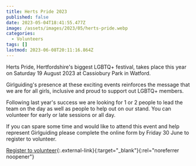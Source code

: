 ```yaml
---
title: Herts Pride 2023
published: false
date: 2023-05-04T18:41:55.477Z
image: /assets/images/2023/05/herts-pride.webp
categories:
  - Volunteers
tags: []
lastmod: 2023-06-08T20:11:16.864Z
---
```

Herts Pride, Hertfordshire's biggest LGBTQ+ festival, takes place this year on Saturday 19 August 2023 at Cassiobury Park in Watford.

Girlguiding's presence at these exciting events reinforces the message that we are for all girls, inclusive and proud to support out LGBTQ+ members.

Following last year's success we are looking for 1 or 2 people to lead the team on the day as well as people to help out on our stand.   You can volunteer for early or late sessions or all day.

If you can spare some time and would like to attend this event and help represent Girlguiding please complete the online form by Friday 30 June to register to volunteer.

[Register to volunteer](https://forms.office.com/Pages/ResponsePage.aspx?id=3yob_CzTykeMNWNnWM6OwZj-g9JL5lpMiAybQMCV5zxUQTlURkNRWlZFMVVINEUxU0tFUUdUTUVHSi4u){:.external-link}{:target="_blank"}{:rel="noreferrer noopener"}
